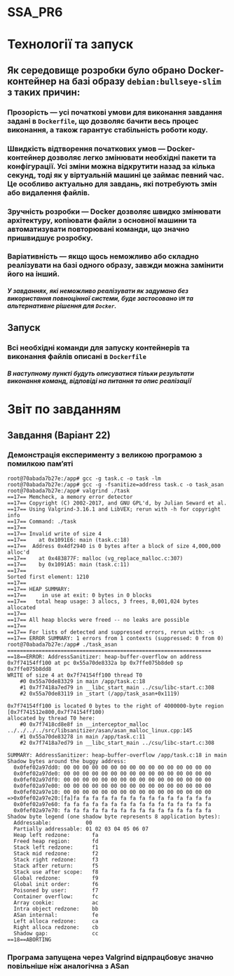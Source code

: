 # SSA_PR6

# Технології та запуск

## Як середовище розробки було обрано Docker-контейнер на базі образу `debian:bullseye-slim` з таких причин:

### Прозорість — усі початкові умови для виконання завдання задані в `Dockerfile`, що дозволяє бачити весь процес виконання, а також гарантує стабільність роботи коду.

### Швидкість відтворення початкових умов — Docker-контейнер дозволяє легко змінювати необхідні пакети та конфігурації. Усі зміни можна відкрутити назад за кілька секунд, тоді як у віртуальній машині це займає певний час. Це особливо актуально для завдань, які потребують змін або видалення файлів.

### Зручність розробки — Docker дозволяє швидко змінювати архітектуру, копіювати файли з основної машини та автоматизувати повторювані команди, що значно пришвидшує розробку.

### Варіативність — якщо щось неможливо або складно реалізувати на базі одного образу, завжди можна замінити його на інший.

#### *У завданнях, які неможливо реалізувати як задумано без використання повноцінної системи, буде застосовано `VM` та альтернативне рішення для `Docker`.*

## Запуск

### Всі необхідні команди для запуску контейнерів та виконання файлів описані в `Dockerfile`

#### *В наступному пункті будуть описуватися тільки результати виконання команд, відповіді на питання та опис реалізації*

# Звіт по завданням

## Завдання (Варіант 22)

### Демонстрація експерименту з великою програмою з помилкою памʼяті

```
root@70abada7b27e:/app# gcc -g task.c -o task -lm
root@70abada7b27e:/app# gcc -g -fsanitize=address task.c -o task_asan
root@70abada7b27e:/app# valgrind ./task
==17== Memcheck, a memory error detector
==17== Copyright (C) 2002-2017, and GNU GPL'd, by Julian Seward et al.
==17== Using Valgrind-3.16.1 and LibVEX; rerun with -h for copyright info
==17== Command: ./task
==17==
==17== Invalid write of size 4
==17==    at 0x1091E6: main (task.c:18)
==17==  Address 0x4df2940 is 0 bytes after a block of size 4,000,000 alloc'd
==17==    at 0x483877F: malloc (vg_replace_malloc.c:307)
==17==    by 0x1091A5: main (task.c:11)
==17==
Sorted first element: 1210
==17== 
==17== HEAP SUMMARY:
==17==     in use at exit: 0 bytes in 0 blocks
==17==   total heap usage: 3 allocs, 3 frees, 8,001,024 bytes allocated
==17==
==17== All heap blocks were freed -- no leaks are possible
==17==
==17== For lists of detected and suppressed errors, rerun with: -s
==17== ERROR SUMMARY: 1 errors from 1 contexts (suppressed: 0 from 0)
root@70abada7b27e:/app# ./task_asan
=================================================================
==18==ERROR: AddressSanitizer: heap-buffer-overflow on address 0x7f74154ff100 at pc 0x55a70de8332a bp 0x7ffe075b8de0 sp 0x7ffe075b8dd8
WRITE of size 4 at 0x7f74154ff100 thread T0
    #0 0x55a70de83329 in main /app/task.c:18
    #1 0x7f7418a7ed79 in __libc_start_main ../csu/libc-start.c:308
    #2 0x55a70de83119 in _start (/app/task_asan+0x1119)

0x7f74154ff100 is located 0 bytes to the right of 4000000-byte region [0x7f741512e800,0x7f74154ff100)
allocated by thread T0 here:
    #0 0x7f7418cd8e8f in __interceptor_malloc ../../../../src/libsanitizer/asan/asan_malloc_linux.cpp:145
    #1 0x55a70de83278 in main /app/task.c:11
    #2 0x7f7418a7ed79 in __libc_start_main ../csu/libc-start.c:308

SUMMARY: AddressSanitizer: heap-buffer-overflow /app/task.c:18 in main
Shadow bytes around the buggy address:
  0x0fef02a97dd0: 00 00 00 00 00 00 00 00 00 00 00 00 00 00 00 00
  0x0fef02a97de0: 00 00 00 00 00 00 00 00 00 00 00 00 00 00 00 00
  0x0fef02a97df0: 00 00 00 00 00 00 00 00 00 00 00 00 00 00 00 00
  0x0fef02a97e00: 00 00 00 00 00 00 00 00 00 00 00 00 00 00 00 00
  0x0fef02a97e10: 00 00 00 00 00 00 00 00 00 00 00 00 00 00 00 00
=>0x0fef02a97e20:[fa]fa fa fa fa fa fa fa fa fa fa fa fa fa fa fa
  0x0fef02a97e60: fa fa fa fa fa fa fa fa fa fa fa fa fa fa fa fa
  0x0fef02a97e70: fa fa fa fa fa fa fa fa fa fa fa fa fa fa fa fa
Shadow byte legend (one shadow byte represents 8 application bytes):
  Addressable:           00
  Partially addressable: 01 02 03 04 05 06 07
  Heap left redzone:       fa
  Freed heap region:       fd
  Stack left redzone:      f1
  Stack mid redzone:       f2
  Stack right redzone:     f3
  Stack after return:      f5
  Stack use after scope:   f8
  Global redzone:          f9
  Global init order:       f6
  Poisoned by user:        f7
  Container overflow:      fc
  Array cookie:            ac
  Intra object redzone:    bb
  ASan internal:           fe
  Left alloca redzone:     ca
  Right alloca redzone:    cb
  Shadow gap:              cc
==18==ABORTING
```

### Програма запущена через Valgrind відпрацбовує значно повільніше ніж аналогічна з ASan
